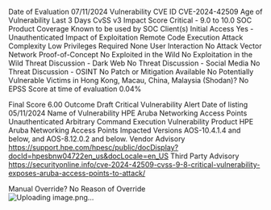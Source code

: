 Date of Evaluation	07/11/2024
Vulnerability CVE ID	CVE-2024-42509
Age of Vulnerability	Last 3 Days
CvSS v3 Impact Score	Critical - 9.0 to 10.0
SOC Product Coverage	Known to be used by SOC Client(s)
Initial Access	Yes - Unauthenticated
Impact of Exploitation	Remote Code Execution
Attack Complexity	Low
Privileges Required	None
User Interaction	No
Attack Vector	Network
Proof-of-Concept	No
Exploited in the Wild	 No Exploitation in the Wild
Threat Discussion - Dark Web	No
Threat Discussion - Social Media	No
Threat Discussion - OSINT	No
Patch or Mitigation Available	No
Potentially Vulnerable Victims in Hong Kong, Macau, China, Malaysia (Shodan)?	No
EPSS Score at time of evaluation	0.04%
	
	
Final Score	6.00
Outcome	Draft Critical Vulnerability Alert
Date of listing	05/11/2024
Name of Vulnerability	HPE Aruba Networking Access Points Unauthenticated Arbitrary Command Execution Vulnerability
Product 	HPE Aruba Networking Access Points
Impacted Versions	AOS-10.4.1.4 and below, and AOS-8.12.0.2 and below. 
Vendor Advisory	https://support.hpe.com/hpesc/public/docDisplay?docId=hpesbnw04722en_us&docLocale=en_US
Third Party Advisory	https://securityonline.info/cve-2024-42509-cvss-9-8-critical-vulnerability-exposes-aruba-access-points-to-attack/
	
Manual Override?	No
Reason of Override	
![Uploading image.png…]()
